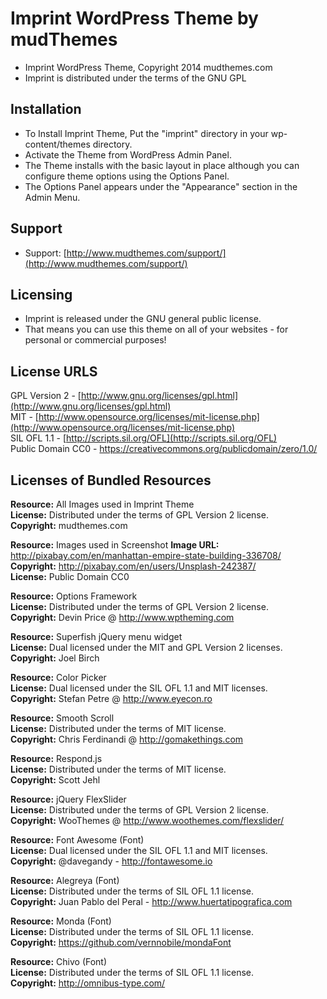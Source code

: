 # Imprint WordPress Theme by mudThemes #


* Imprint WordPress Theme, Copyright 2014 mudthemes.com
* Imprint is distributed under the terms of the GNU GPL


## Installation ##

* To Install Imprint Theme, Put the "imprint" directory in your wp-content/themes directory.
* Activate the Theme from WordPress Admin Panel. 
* The Theme installs with the basic layout in place although you can configure theme options using the Options Panel.
* The Options Panel appears under the "Appearance" section in the Admin Menu.

## Support ##
* Support: [http://www.mudthemes.com/support/](http://www.mudthemes.com/support/)

## Licensing ##
* Imprint is released under the GNU general public license. 
* That means you can use this theme on all of your websites - for personal or commercial purposes!

## License URLS ##
GPL Version 2 - [http://www.gnu.org/licenses/gpl.html](http://www.gnu.org/licenses/gpl.html)  
MIT - [http://www.opensource.org/licenses/mit-license.php](http://www.opensource.org/licenses/mit-license.php)  
SIL OFL 1.1 - [http://scripts.sil.org/OFL](http://scripts.sil.org/OFL)  
Public Domain CC0 - https://creativecommons.org/publicdomain/zero/1.0/
 
## Licenses of Bundled Resources ##

**Resource:**   All Images used in Imprint Theme  
**License:**    Distributed under the terms of GPL Version 2 license.  
**Copyright:**  mudthemes.com  

**Resource:**   Images used in Screenshot
**Image URL:**  http://pixabay.com/en/manhattan-empire-state-building-336708/  
**Copyright:**  http://pixabay.com/en/users/Unsplash-242387/  
**License:**    Public Domain CC0

**Resource:**   Options Framework  
**License:**    Distributed under the terms of GPL Version 2 license.  
**Copyright:**  Devin Price @ http://www.wptheming.com  

**Resource:**   Superfish jQuery menu widget  
**License:**    Dual licensed under the MIT and GPL Version 2 licenses.  
**Copyright:**  Joel Birch  

**Resource:**   Color Picker  
**License:**    Dual licensed under the SIL OFL 1.1 and MIT licenses.  
**Copyright:**  Stefan Petre @ http://www.eyecon.ro  

**Resource:**   Smooth Scroll  
**License:**    Distributed under the terms of MIT license.  
**Copyright:**  Chris Ferdinandi @ http://gomakethings.com  

**Resource:**   Respond.js  
**License:**    Distributed under the terms of MIT license.  
**Copyright:**  Scott Jehl  

**Resource:**   jQuery FlexSlider  
**License:**    Distributed under the terms of GPL Version 2 license.  
**Copyright:**  WooThemes @ http://www.woothemes.com/flexslider/  

**Resource:**   Font Awesome (Font)  
**License:**    Dual licensed under the SIL OFL 1.1 and MIT licenses.  
**Copyright:**  @davegandy - http://fontawesome.io  

**Resource:**   Alegreya (Font)  
**License:**    Distributed under the terms of SIL OFL 1.1 license.  
**Copyright:**  Juan Pablo del Peral - http://www.huertatipografica.com  

**Resource:**   Monda (Font)  
**License:**    Distributed under the terms of SIL OFL 1.1 license.  
**Copyright:**  https://github.com/vernnobile/mondaFont  

**Resource:**   Chivo (Font)  
**License:**    Distributed under the terms of SIL OFL 1.1 license.  
**Copyright:**  http://omnibus-type.com/  
